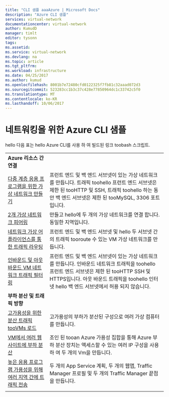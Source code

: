 ```yaml
---
title: "CLI 샘플 aaaAzure | Microsoft Docs"
description: "Azure CLI 샘플"
services: virtual-network
documentationcenter: virtual-network
author: KumudD
manager: timlt
editor: tysonn
tags: 
ms.assetid: 
ms.service: virtual-network
ms.devlang: na
ms.topic: article
ms.tgt_pltfrm: 
ms.workload: infrastructure
ms.date: 04/25/2017
ms.author: kumud
ms.openlocfilehash: 8001b7e72480cfd0122325f7fb81c32aaad072d3
ms.sourcegitcommit: 523283cc1b3c37c428e77850964dc1c33742c5f0
ms.translationtype: MT
ms.contentlocale: ko-KR
ms.lasthandoff: 10/06/2017
---
```

# <a name="azure-cli-samples-for-networking"></a>네트워킹을 위한 Azure CLI 샘플

hello 다음 표는 hello Azure CLI를 사용 하 여 빌드된 링크 toobash 스크립트.

| | |
|-|-|
|**Azure 리소스 간 연결**||
| [다중 계층 응용 프로그램을 위한 가상 네트워크 만들기](./scripts/virtual-network-cli-sample-multi-tier-application.md?toc=%2fazure%2fnetworking%2ftoc.json) | 프런트 엔드 및 백 엔드 서브넷이 있는 가상 네트워크를 만듭니다. 트래픽 toohello 프런트 엔드 서브넷은 제한 된 tooHTTP 및 SSH, 트래픽 toohello 하는 동안 백 엔드 서브넷은 제한 된 tooMySQL, 3306 포트입니다. |
| [2개 가상 네트워크 피어링](./scripts/virtual-network-cli-sample-peer-two-virtual-networks.md?toc=%2fazure%2fnetworking%2ftoc.json) | 만들고 hello에 두 개의 가상 네트워크를 연결 합니다. 동일한 지역입니다. |
| [네트워크 가상 어플라이언스를 통한 트래픽 라우팅](./scripts/virtual-network-cli-sample-route-traffic-through-nva.md?toc=%2fazure%2fnetworking%2ftoc.json) | 프런트 엔드 및 백 엔드 서브넷 및 hello 두 서브넷 간의 트래픽 tooroute 수 있는 VM 가상 네트워크를 만듭니다. |
| [인바운드 및 아웃바운드 VM 네트워크 트래픽 필터링](./scripts/virtual-network-filter-network-traffic.md?toc=%2fazure%2fnetworking%2ftoc.json) | 프런트 엔드 및 백 엔드 서브넷이 있는 가상 네트워크를 만듭니다. 인바운드 네트워크 트래픽을 toohello 프런트 엔드 서브넷은 제한 된 tooHTTP SSH 및 HTTPS입니다. 아웃 바운드 트래픽을 toohello 인터넷 hello 백 엔드 서브넷에서 허용 되지 않습니다. |
|**부하 분산 및 트래픽 방향**||
| [고가용성을 위한 분산 트래픽 tooVMs 로드](./scripts/load-balancer-linux-cli-sample-nlb.md?toc=%2fazure%2fnetworking%2ftoc.json) | 고가용성의 부하가 분산된 구성으로 여러 가상 컴퓨터를 만듭니다. |
| [VM에서 여러 웹 사이트에 부하 분산](./scripts/load-balancer-linux-cli-load-balance-multiple-websites-vm.md?toc=%2fazure%2fnetworking%2ftoc.json) | 조인 된 tooan Azure 가용성 집합을 통해 Azure 부하 분산 장치는 액세스할 수 있는 여러 IP 구성을 사용 하 여 두 개의 Vm을 만듭니다. |
| [높은 응용 프로그램 가용성을 위해 여러 지역 간에 트래픽 전송](./scripts/traffic-manager-cli-websites-high-availability.md?toc=%2fazure%2fnetworking%2ftoc.json) |  두 개의 App Service 계획, 두 개의 웹앱, Traffic Manager 프로필 및 두 개의 Traffic Manager 끝점을 만듭니다. |
| | |
